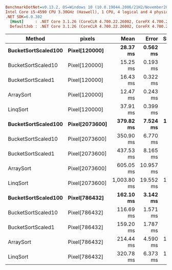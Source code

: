 ``` ini

BenchmarkDotNet=v0.13.2, OS=Windows 10 (10.0.19044.2006/21H2/November2021Update)
Intel Core i5-4590 CPU 3.30GHz (Haswell), 1 CPU, 4 logical and 4 physical cores
.NET SDK=6.0.302
  [Host]     : .NET Core 3.1.26 (CoreCLR 4.700.22.26002, CoreFX 4.700.22.26801), X64 RyuJIT AVX2
  DefaultJob : .NET Core 3.1.26 (CoreCLR 4.700.22.26002, CoreFX 4.700.22.26801), X64 RyuJIT AVX2


```
|              Method |         pixels |        Mean |     Error |    StdDev |
|-------------------- |--------------- |------------:|----------:|----------:|
| **BucketSortScaled100** |  **Pixel[120000]** |    **28.37 ms** |  **0.562 ms** |  **0.770 ms** |
|  BucketSortScaled10 |  Pixel[120000] |    15.25 ms |  0.193 ms |  0.180 ms |
|   BucketSortScaled1 |  Pixel[120000] |    16.43 ms |  0.322 ms |  0.407 ms |
|           ArraySort |  Pixel[120000] |    12.47 ms |  0.243 ms |  0.260 ms |
|            LinqSort |  Pixel[120000] |    37.91 ms |  0.399 ms |  0.374 ms |
| **BucketSortScaled100** | **Pixel[2073600]** |   **379.82 ms** |  **7.524 ms** | **11.934 ms** |
|  BucketSortScaled10 | Pixel[2073600] |   350.90 ms |  6.770 ms |  7.244 ms |
|   BucketSortScaled1 | Pixel[2073600] |   437.53 ms |  8.165 ms |  7.638 ms |
|           ArraySort | Pixel[2073600] |   605.05 ms | 10.957 ms |  9.713 ms |
|            LinqSort | Pixel[2073600] | 1,003.80 ms | 19.552 ms | 18.289 ms |
| **BucketSortScaled100** |  **Pixel[786432]** |   **162.10 ms** |  **3.142 ms** |  **4.085 ms** |
|  BucketSortScaled10 |  Pixel[786432] |   116.69 ms |  1.571 ms |  1.393 ms |
|   BucketSortScaled1 |  Pixel[786432] |   159.20 ms |  1.787 ms |  1.395 ms |
|           ArraySort |  Pixel[786432] |   214.44 ms |  4.590 ms | 13.532 ms |
|            LinqSort |  Pixel[786432] |   320.78 ms |  6.373 ms | 11.492 ms |
